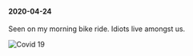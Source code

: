 #### 2020-04-24

Seen on my morning bike ride. Idiots live amongst us.

![Covid 19](/assets/lie.jpg)